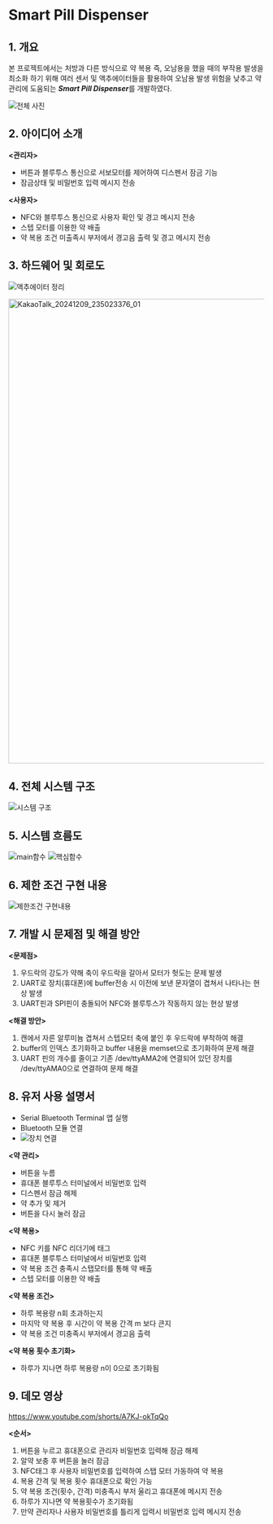 # Smart Pill Dispenser

## 1. 개요

 본 프로젝트에서는 처방과 다른 방식으로 약 복용 즉, 오남용을 했을 때의 부작용 발생을 최소화 하기 위해 여러 센서 및 액추에이터들을 활용하여 오남용 발생 위험을 낮추고 약 관리에 도움되는 ***Smart Pill Dispenser***를 개발하였다.    


    

      

   
  ![전체 사진](https://github.com/user-attachments/assets/099fd972-8083-42e5-92d6-d2c1979634e5)

 

 ## 2. 아이디어 소개

**<관리자>**
- 버튼과 블루투스 통신으로 서보모터를 제어하여 디스펜서 잠금 기능
- 잠금상태 및 비밀번호 입력 메시지 전송

**<사용자>**
- NFC와 블루투스 통신으로 사용자 확인 및 경고 메시지 전송
- 스텝 모터를 이용한 약 배출
- 약 복용 조건 미출족시 부저에서 경고음 출력 및 경고 메시지 전송

## 3. 하드웨어 및 회로도
![액추에이터 정리](https://github.com/user-attachments/assets/f59fe71a-4fad-4ca2-9b95-6e01e30a9c20)


<img width="913" alt="KakaoTalk_20241209_235023376_01" src="https://github.com/user-attachments/assets/88028db3-0f01-4ecf-b1a3-294e92fbb3c8" />

## 4. 전체 시스템 구조

![시스템 구조](https://github.com/user-attachments/assets/c2943308-21a5-4749-ac8c-2882677fa64f)


## 5. 시스템 흐름도

![main함수](https://github.com/user-attachments/assets/2e59f94d-43cf-49da-aefe-37c1f0c7b0c2)
![핵심함수](https://github.com/user-attachments/assets/2ca05113-6647-4b9b-82be-dc7649a7dd76)


## 6. 제한 조건 구현 내용
![제한조건 구현내용](https://github.com/user-attachments/assets/f23f62e8-25e1-4d2b-9141-97da4c8a44e8)


## 7. 개발 시 문제점 및 해결 방안

**<문제점>**
1. 우드락의 강도가 약해 축이 우드락을 갈아서 모터가 헛도는 문제 발생
2. UART로 장치(휴대폰)에 buffer전송 시 이전에 보낸 문자열이 겹쳐서 나타나는 현상 발생
3. UART핀과 SPI핀이 충돌되어 NFC와 블루투스가 작동하지 않는 현상 발생

**<해결 방안>**
1. 캔에서 자른 알루미늄 겹쳐서 스텝모터 축에 붙인 후 우드락에 부착하여 해결
2. buffer의 인덱스 초기화하고 buffer 내용을 memset으로 초기화하여 문제 해결
3. UART 핀의 개수를 줄이고 기존 /dev/ttyAMA2에 연결되어 있던 장치를 /dev/ttyAMA0으로 연결하여 문제 해결
## 8. 유저 사용 설명서

- Serial Bluetooth Terminal 앱 실행
- Bluetooth 모듈 연결
- ![장치 연결](https://github.com/user-attachments/assets/fed9204e-c045-4006-870f-5c01c90926a7)



**<약 관리>**
- 버튼을 누름
- 휴대폰 블루투스 터미널에서 비밀번호 입력
- 디스펜서 잠금 해제 
- 약 추가 및 제거
- 버튼을 다시 눌러 잠금

**<약 복용>**
- NFC 키를 NFC 리더기에 태그
- 휴대폰 블루투스 터미널에서 비밀번호 입력
- 약 복용 조건 충족시 스탭모터를 통해 약 배출
- 스텝 모터를 이용한 약 배출

**<약 복용 조건>**
- 하루 복용량 n회 초과하는지
- 마지막 약 복용 후 시간이 약 복용 간격 m 보다 큰지
- 약 복용 조건 미충족시 부저에서 경고음 출력

**<약 복용 횟수 초기화>** 
- 하루가 지나면 하루 복용량 n이 0으로 초기화됨

## 9. 데모 영상

https://www.youtube.com/shorts/A7KJ-okTqQo

       
**<순서>**
1. 버튼을 누르고 휴대폰으로 관리자 비밀번호 입력해 잠금 해제
2. 알약 보충 후 버튼을 눌러 잠금
3. NFC태그 후 사용자 비밀번호를 입력하여 스탭 모터 가동하여 약 복용
4. 복용 간격 및 복용 횟수 휴대폰으로 확인 가능
5. 약 복용 조건(횟수, 간격) 미충족시 부저 울리고 휴대폰에 메시지 전송
6. 하루가 지나면 약 복용횟수가 초기화됨
7. 만약 관리자나 사용자 비밀번호를 틀리게 입력시 비밀번호 입력 메시지 전송

